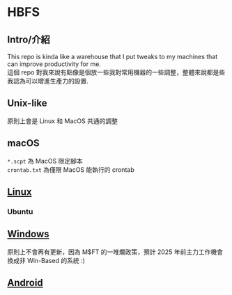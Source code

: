 # HBFS
## Intro/介紹
This repo is kinda like a warehouse that I put tweaks to my machines that can improve productivity for me.  
這個 repo 對我來說有點像是個放一些我對常用機器的一些調整，整體來說都是些我認為可以增進生產力的設置.

## Unix-like
原則上會是 Linux 和 MacOS 共通的調整

## macOS
`*.scpt` 為 MacOS 限定腳本 </br>
`crontab.txt` 為僅限 MacOS 能執行的 crontab

## [Linux](https://github.com/vincent5753/HBFS/tree/main/Linux)
### Ubuntu

## [Windows](https://github.com/vincent5753/HBFS/blob/main/Win/README.md)
原則上不會再有更新，因為 M$FT 的一堆爛政策，預計 2025 年前主力工作機會換成非 Win-Based 的系統 :)

## [Android](https://github.com/vincent5753/HBFS/blob/main/Android/README.md)
